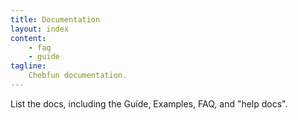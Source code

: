 ```yaml
---
title: Documentation
layout: index
content:
    - faq
    - guide
tagline:
    Chebfun documentation.
---
```


List the docs, including the Guide, Examples, FAQ, and "help docs".
